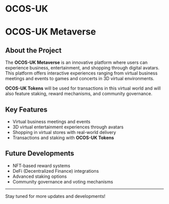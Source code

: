 # OCOS-UK
# OCOS-UK Metaverse

## About the Project

The **OCOS-UK Metaverse** is an innovative platform where users can experience business, entertainment, and shopping through digital avatars. This platform offers interactive experiences ranging from virtual business meetings and events to games and concerts in 3D virtual environments.

**OCOS-UK Tokens** will be used for transactions in this virtual world and will also feature staking, reward mechanisms, and community governance.

## Key Features

- Virtual business meetings and events
- 3D virtual entertainment experiences through avatars
- Shopping in virtual stores with real-world delivery
- Transactions and staking with **OCOS-UK Tokens**

## Future Developments

- NFT-based reward systems
- DeFi (Decentralized Finance) integrations
- Advanced staking options
- Community governance and voting mechanisms

---

Stay tuned for more updates and developments!
